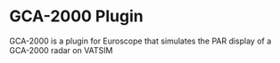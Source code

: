 # GCA-2000 Plugin
GCA-2000 is a plugin for Euroscope that simulates the PAR display of a GCA-2000 radar on VATSIM
